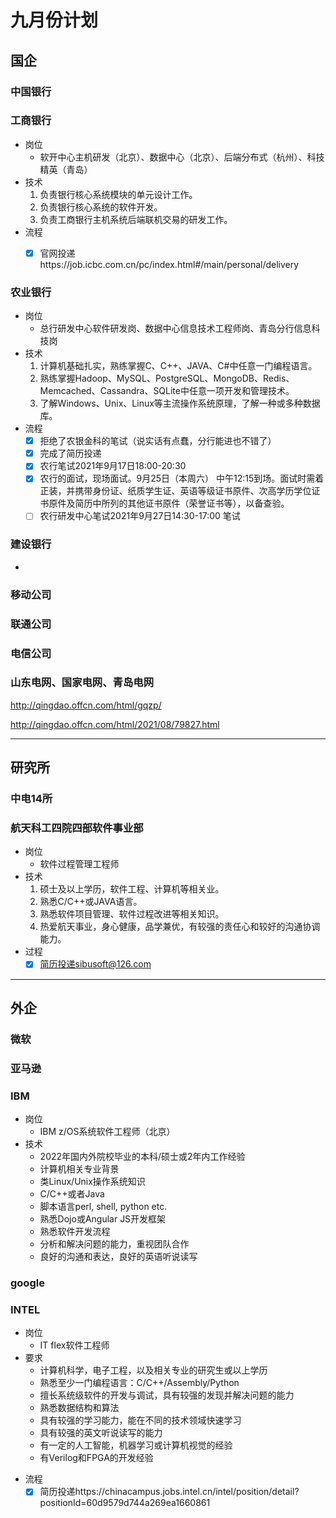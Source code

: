 
# 九月份计划

## 国企

### 中国银行 

### 工商银行
* 岗位
  * 软开中心主机研发（北京）、数据中心（北京）、后端分布式（杭州）、科技精英（青岛）
* 技术
  1. 负责银行核心系统模块的单元设计工作。
  2. 负责银行核心系统的软件开发。
  3. 负责工商银行主机系统后端联机交易的研发工作。
* 流程
  * [x] 官网投递https://job.icbc.com.cn/pc/index.html#/main/personal/delivery


### 农业银行
* 岗位
  * 总行研发中心软件研发岗、数据中心信息技术工程师岗、青岛分行信息科技岗
* 技术
  1. 计算机基础扎实，熟练掌握C、C++、JAVA、C#中任意一门编程语言。
  2. 熟练掌握Hadoop、MySQL、PostgreSQL、MongoDB、Redis、Memcached、Cassandra、SQLite中任意一项开发和管理技术。
  3. 了解Windows、Unix、Linux等主流操作系统原理，了解一种或多种数据库。
* 流程
  * [x] 拒绝了农银金科的笔试（说实话有点蠢，分行能进也不错了）
  * [x] 完成了简历投递
  * [x] 农行笔试2021年9月17日18:00-20:30
  * [x] 农行的面试，现场面试。9月25日（本周六） 中午12:15到场。面试时需着正装，并携带身份证、纸质学生证、英语等级证书原件、次高学历学位证书原件及简历中所列的其他证书原件（荣誉证书等），以备查验。
  * [ ] 农行研发中心笔试2021年9月27日14:30-17:00 笔试

### 建设银行

* 


### 移动公司


### 联通公司


### 电信公司


### 山东电网、国家电网、青岛电网

http://qingdao.offcn.com/html/gqzp/

http://qingdao.offcn.com/html/2021/08/79827.html


-----------------------
## 研究所

### 中电14所

### 航天科工四院四部软件事业部

* 岗位
  * 软件过程管理工程师
* 技术
  1.  硕士及以上学历，软件工程、计算机等相关业。
  2.  熟悉C/C++或JAVA语言。
  3.  熟悉软件项目管理、软件过程改进等相关知识。
  4.  热爱航天事业，身心健康，品学兼优，有较强的责任心和较好的沟通协调能力。
* 过程
  * [x] 简历投递sibusoft@126.com
---- 

## 外企


### 微软

### 亚马逊

### IBM
* 岗位
  * IBM z/OS系统软件工程师（北京）
* 技术
  * 2022年国内外院校毕业的本科/硕士或2年内工作经验
  * 计算机相关专业背景
  * 类Linux/Unix操作系统知识
  * C/C++或者Java
  * 脚本语言perl, shell, python etc.
  * 熟悉Dojo或Angular JS开发框架
  * 熟悉软件开发流程
  * 分析和解决问题的能力，重视团队合作
  * 良好的沟通和表达，良好的英语听说读写
### google


### INTEL

* 岗位
  * IT flex软件工程师
* 要求
  - 计算机科学，电子工程，以及相关专业的研究生或以上学历
  - 熟悉至少一门编程语言：C/C++/Assembly/Python
  - 擅长系统级软件的开发与调试，具有较强的发现并解决问题的能力
  - 熟悉数据结构和算法
  - 具有较强的学习能力，能在不同的技术领域快速学习
  - 具有较强的英文听说读写的能力
  - 有一定的人工智能，机器学习或计算机视觉的经验
  - 有Verilog和FPGA的开发经验
- 流程
  - [x] 简历投递https://chinacampus.jobs.intel.cn/intel/position/detail?positionId=60d9579d744a269ea1660861